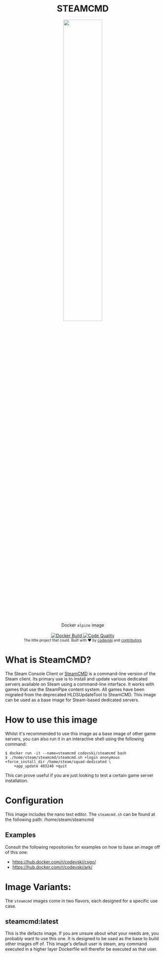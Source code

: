 <h1 align="center">STEAMCMD</h1>

<div align="center">
<image src="https://3.bp.blogspot.com/-Jbo2ByKvK60/VoFsdmqP4mI/AAAAAAAAIxk/Ahz__bJjweU/s1600/Logo%2BSteam.png" width="50%" />
</div>
<div align="center">
  Docker <code>alpine</code> image
</div>

<br />

<div align="center">
  <!-- Docker Build -->
  <a href="#">
    <img src="https://img.shields.io/docker/build/codevski/steamcmd?style=for-the-badge&logo=docker"
      alt="Docker Build" />
  </a>
  <!-- Code Quality Status -->
  <a href="#">
    <img src="https://img.shields.io/scrutinizer/quality/g/codevski/steamcmd?style=for-the-badge&logo=appveyor"
      alt="Code Quality" />
  </a>
  
</div>

<div align="center">
  <sub>The little project that could. Built with ❤︎ by
  <a href="#">codevski</a> and
  <a href="/graphs/contributors">
    contributors
  </a>
</div>

# What is SteamCMD?
The Steam Console Client or [SteamCMD](https://developer.valvesoftware.com/wiki/SteamCMD) is a command-line version of the Steam client. Its primary use is to install and update various dedicated servers available on Steam using a command-line interface. It works with games that use the SteamPipe content system. All games have been migrated from the deprecated HLDSUpdateTool to SteamCMD. This image can be used as a base image for Steam-based dedicated servers.

# How to use this image
Whilst it's recommended to use this image as a base image of other game servers, you can also run it in an interactive shell using the following command:
```
$ docker run -it --name=steamcmd codevski/steamcmd bash
$ ./home/steam/steamcmd/steamcmd.sh +login anonymous +force_install_dir /home/steam/squad-dedicated \
    +app_update 403240 +quit
```
This can prove useful if you are just looking to test a certain game server installation.

# Configuration
This image includes the nano text editor. The `steamcmd.sh` can be found at the following path: /home/steam/steamcmd

## Examples
Consult the following repositories for examples on how to base an image off of this one:
- https://hub.docker.com/r/codevski/csgo/
- https://hub.docker.com/r/codevski/ark/

# Image Variants:
The `steamcmd` images come in two flavors, each designed for a specific use case.

## steamcmd:latest
This is the defacto image. If you are unsure about what your needs are, you probably want to use this one. It is designed to be used as the base to build other images off of. This image's default user is steam, any command executed in a higher layer Dockerfile will therefor be executed as that user.

